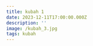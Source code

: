 ```yaml
---
title: kubah 1
date: 2023-12-11T17:00:00.000Z
description: ''
image: /kubah_3.jpg
tags: kubah
---
```



